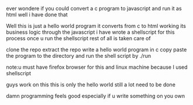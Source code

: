 ever wondere if you could convert a c program to javascript and run it as html well i have done that

Well this is just a hello world program it converts from c to html
working its business logic through the javascript
i have wrote a shellscript for this process once u run the shellscript rest of all is taken care of

clone the repo
extract the repo
write a hello world program in c
copy paste the program to the directory
and run the shell script by ./run

note:u must have firefox browser for this and linux machine
because I used shellscript

guys work on this 
this is only the hello world still a lot need to be done

damn programming feels good especially if u write something on you own
